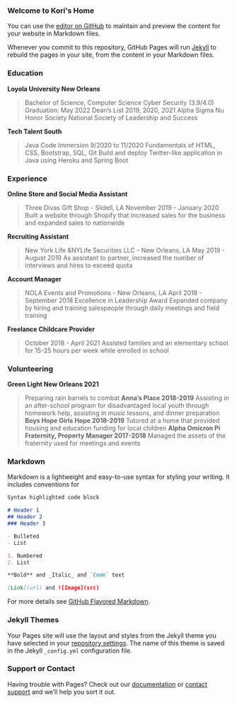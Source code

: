 ### Welcome to Kori's Home

You can use the [editor on GitHub](https://github.com/kkreine/kkreine.github.io/edit/main/index.md) to maintain and preview the content for your website in Markdown files.

Whenever you commit to this repository, GitHub Pages will run [Jekyll](https://jekyllrb.com/) to rebuild the pages in your site, from the content in your Markdown files.

### Education

**Loyola University New Orleans**
> Bachelor of Science, Computer Science Cyber Security (3.9/4.0)
> Graduation: May 2022
> Dean’s List 2019, 2020, 2021
> Alpha Sigma Nu Honor Society
> National Society of Leadership and Success

**Tech Talent South**
> Java Code Immersion 9/2020 to 11/2020
> Fundamentals of HTML, CSS, Bootstrap, SQL, Git
> Build and deploy Twitter-like application in Java using Heroku and Spring Boot

### Experience

**Online Store and Social Media Assistant**
> Three Divas Gift Shop - Slidell, LA
> November 2019 - January 2020
> Built a website through Shopify that increased sales for the business and expanded sales to nationwide

**Recruiting Assistant**
> New York Life &NYLife Securities LLC - New Orleans, LA 
> May 2019 - August 2019
> As assistant to partner, increased the number of interviews and hires to exceed quota

**Account Manager**
> NOLA Events and Promotions - New Orleans, LA
> April 2018 - September 2018
> Excellence in Leadership Award
> Expanded company by hiring and training salespeople through daily meetings and field training

**Freelance Childcare Provider**
> October 2018 - April 2021
> Assisted families and an elementary school for 15-25 hours per week while enrolled in school

### Volunteering
**Green Light New Orleans 2021**
> Preparing rain barrels to combat 
**Anna’s Place 2018-2019**
> Assisting in an after-school program for disadvantaged local youth through homework help, assisting in music lessons, and dinner preparation
**Boys Hope Girls Hope 2018-2019**
> Tutored at a home that provided housing and education funding for local children
**Alpha Omicron Pi Fraternity, Property Manager 2017-2018**
> Managed the assets of the fraternity used for meetings and events

### Markdown

Markdown is a lightweight and easy-to-use syntax for styling your writing. It includes conventions for

```markdown
Syntax highlighted code block

# Header 1
## Header 2
### Header 3

- Bulleted
- List

1. Numbered
2. List

**Bold** and _Italic_ and `Code` text

[Link](url) and ![Image](src)
```

For more details see [GitHub Flavored Markdown](https://guides.github.com/features/mastering-markdown/).

### Jekyll Themes

Your Pages site will use the layout and styles from the Jekyll theme you have selected in your [repository settings](https://github.com/kkreine/kkreine.github.io/settings/pages). The name of this theme is saved in the Jekyll `_config.yml` configuration file.

### Support or Contact

Having trouble with Pages? Check out our [documentation](https://docs.github.com/categories/github-pages-basics/) or [contact support](https://support.github.com/contact) and we’ll help you sort it out.

